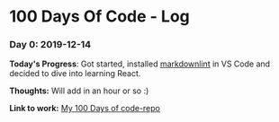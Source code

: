 # 100 Days Of Code - Log

### Day 0: 2019-12-14

**Today's Progress**: Got started, installed [markdownlint](https://marketplace.visualstudio.com/items?itemName=DavidAnson.vscode-markdownlint) in VS Code and decided to dive into learning React.

**Thoughts:** Will add in an hour or so :)

**Link to work:** [My 100 Days of code-repo](https://github.com/Brianmanden/100-days-of-code)
